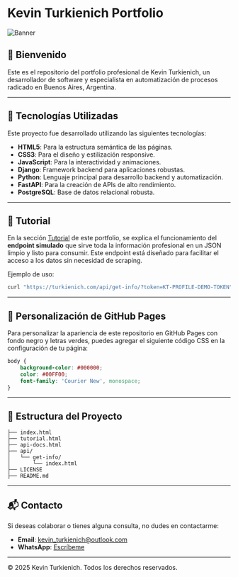 # Kevin Turkienich Portfolio

![Banner](icon.ico)

## 🌟 Bienvenido

Este es el repositorio del portfolio profesional de Kevin Turkienich, un desarrollador de software y especialista en automatización de procesos radicado en Buenos Aires, Argentina.

---

## 🚀 Tecnologías Utilizadas

Este proyecto fue desarrollado utilizando las siguientes tecnologías:

- **HTML5**: Para la estructura semántica de las páginas.
- **CSS3**: Para el diseño y estilización responsive.
- **JavaScript**: Para la interactividad y animaciones.
- **Django**: Framework backend para aplicaciones robustas.
- **Python**: Lenguaje principal para desarrollo backend y automatización.
- **FastAPI**: Para la creación de APIs de alto rendimiento.
- **PostgreSQL**: Base de datos relacional robusta.

---

## 📖 Tutorial

En la sección [Tutorial](tutorial.html) de este portfolio, se explica el funcionamiento del **endpoint simulado** que sirve toda la información profesional en un JSON limpio y listo para consumir. Este endpoint está diseñado para facilitar el acceso a los datos sin necesidad de scraping.

Ejemplo de uso:

```bash
curl "https://turkienich.com/api/get-info/?token=KT-PROFILE-DEMO-TOKEN"
```

---

## 🎨 Personalización de GitHub Pages

Para personalizar la apariencia de este repositorio en GitHub Pages con fondo negro y letras verdes, puedes agregar el siguiente código CSS en la configuración de tu página:

```css
body {
    background-color: #000000;
    color: #00FF00;
    font-family: 'Courier New', monospace;
}
```

---

## 📂 Estructura del Proyecto

```
├── index.html
├── tutorial.html
├── api-docs.html
├── api/
│   └── get-info/
│       └── index.html
├── LICENSE
├── README.md
```

---

## 📬 Contacto

Si deseas colaborar o tienes alguna consulta, no dudes en contactarme:

- **Email**: [kevin_turkienich@outlook.com](mailto:kevin_turkienich@outlook.com)
- **WhatsApp**: [Escríbeme](https://wa.me/5491157543076)

---

© 2025 Kevin Turkienich. Todos los derechos reservados.
